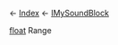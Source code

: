 ← [Index](Api-Index) ← [IMySoundBlock](SpaceEngineers.Game.ModAPI.Ingame.IMySoundBlock)

[float](System.Single) Range